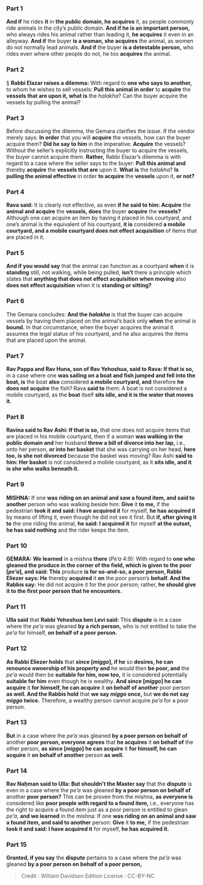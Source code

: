 
### Part 1
<b>And if</b> he rides <b>it</b> in <b>the public domain, he acquires</b> it, as people commonly ride animals in the city’s public domain. <b>And if he is an important person,</b> who always rides his animal rather than leading it, <b>he acquires</b> it even in an alleyway. <b>And if</b> the buyer <b>is a woman, she acquires</b> the animal, as women do not normally lead animals. <b>And if</b> the buyer <b>is a detestable person,</b> who rides even where other people do not, he too <b>acquires</b> the animal.

### Part 2
§ <b>Rabbi Elazar raises a dilemma:</b> With regard to <b>one who says to another,</b> to whom he wishes to sell vessels: <b>Pull this animal in order</b> to <b>acquire</b> the <b>vessels that are upon it, what is</b> the <i>halakha</i>? Can the buyer acquire the vessels by pulling the animal?

### Part 3
Before discussing the dilemma, the Gemara clarifies the issue. If the vendor merely says: <b>In order</b> that you will <b>acquire</b> the vessels, how can the buyer acquire them? <b>Did he say to him</b> in the imperative: <b>Acquire</b> the vessels? Without the seller’s explicitly instructing the buyer to acquire the vessels, the buyer cannot acquire them. <b>Rather,</b> Rabbi Elazar’s dilemma is with regard to a case where the seller says to the buyer: <b>Pull this animal and</b> thereby <b>acquire</b> the <b>vessels that are</b> upon it. <b>What is</b> the <i>halakha</i>? <b>Is pulling the animal effective</b> in order <b>to acquire</b> the <b>vessels</b> upon it, <b>or not?</b>

### Part 4
<b>Rava said:</b> It is clearly not effective, as even <b>if he said to him: Acquire</b> the <b>animal and acquire</b> the <b>vessels, does</b> the buyer <b>acquire</b> the <b>vessels?</b> Although one can acquire an item by having it placed in his courtyard, and one’s animal is the equivalent of his courtyard, <b>it is</b> considered <b>a mobile courtyard, and a mobile courtyard does not effect acquisition</b> of items that are placed in it.

### Part 5
<b>And if you would say</b> that the animal can function as a courtyard <b>when</b> it is <b>standing</b> still, not walking, while being pulled, <b>isn’t</b> there a principle which states that <b>anything that does not effect acquisition when moving</b> also <b>does not effect acquisition</b> when it is <b>standing or sitting?</b>

### Part 6
The Gemara concludes: <b>And the <i>halakha</i></b> is that the buyer can acquire vessels by having them placed on the animal’s back only <b>when</b> the animal is <b>bound.</b> In that circumstance, when the buyer acquires the animal it assumes the legal status of his courtyard, and he also acquires the items that are placed upon the animal.

### Part 7
<b>Rav Pappa and Rav Huna, son of Rav Yehoshua, said to Rava: If that is so,</b> in a case where one <b>was sailing on a boat and fish jumped and fell into the boat, is</b> the boat <b>also</b> considered <b>a mobile courtyard, and</b> therefore <b>he does not acquire</b> the fish? Rava <b>said to</b> them: A boat is not considered a mobile courtyard, as the <b>boat</b> itself <b>sits idle, and it is the water that moves it.</b>

### Part 8
<b>Ravina said to Rav Ashi: If that is so,</b> that one does not acquire items that are placed in his mobile courtyard, then if a woman <b>was walking in the public domain and</b> her husband <b>threw a bill of divorce into her lap,</b> i.e., onto her person, <b>or into her basket</b> that she was carrying on her head, <b>here too, is she not divorced</b> because the basket was moving? Rav Ashi <b>said to him: Her basket</b> is not considered a mobile courtyard, as it <b>sits idle, and it is she who walks beneath it.</b>

### Part 9
<strong>MISHNA:</strong> If one <b>was riding on an animal and saw a found item, and said to another</b> person who was walking beside him: <b>Give</b> it <b>to me,</b> if the pedestrian <b>took it and said: I have acquired it</b> for myself, <b>he has acquired it</b> by means of lifting it, even though he did not see it first. But <b>if, after giving it to</b> the one riding the animal, <b>he said: I acquired it</b> for myself <b>at the outset, he has said nothing</b> and the rider keeps the item.

### Part 10
<strong>GEMARA:</strong> <b>We learned</b> in a mishna <b>there</b> (<i>Pe’a</i> 4:9): With regard to <b>one who gleaned the produce in the corner of the field, which is given to the poor [<i>pe’a</i>], and said: This</b> produce <b>is for so-and-so, a poor person, Rabbi Eliezer says: He</b> thereby <b>acquired</b> it <b>on</b> the poor person’s <b>behalf. And the Rabbis say:</b> He did not acquire it for the poor person; rather, <b>he should give it to the first poor person that he encounters.</b>

### Part 11
<b>Ulla said</b> that <b>Rabbi Yehoshua ben Levi said:</b> This <b>dispute</b> is in a case where the <i>pe’a</i> was gleaned <b>by a rich person,</b> who is not entitled to take the <i>pe’a</i> for himself, <b>on behalf of a poor person.</b>

### Part 12
<b>As Rabbi Eliezer holds</b> that <b>since [<i>miggo</i>], if he</b> so <b>desires, he can renounce ownership of his property and</b> he would then <b>be poor, and</b> the <i>pe’a</i> would then be <b>suitable for him, now too,</b> it is considered potentially <b>suitable for him</b> even though he is wealthy. <b>And since [<i>miggo</i>] he can acquire</b> it <b>for himself, he can acquire</b> it <b>on behalf of another</b> poor person <b>as well. And the Rabbis hold</b> that <b>we say <i>miggo</i> once,</b> but <b>we do not say <i>miggo</i> twice.</b> Therefore, a wealthy person cannot acquire <i>pe’a</i> for a poor person.

### Part 13
<b>But</b> in a case where the <i>pe’a</i> was gleaned <b>by a poor person on behalf of</b> another <b>poor person, everyone agrees</b> that <b>he acquires</b> it <b>on behalf of</b> the other person, <b>as since [<i>miggo</i>] he can acquire</b> it <b>for himself, he can acquire</b> it <b>on behalf of another</b> person <b>as well.</b>

### Part 14
<b>Rav Naḥman said to Ulla: But shouldn’t the Master say</b> that the <b>dispute</b> is even in a case where the <i>pe’a</i> was gleaned <b>by a poor person on behalf of</b> another <b>poor person?</b> This can be proven from the mishna, <b>as everyone is</b> considered like <b>poor people with regard to a found item,</b> i.e., everyone has the right to acquire a found item just as a poor person is entitled to glean <i>pe’a</i>, <b>and we learned</b> in the mishna: If one <b>was riding on an animal and saw a found item, and said to another</b> person: <b>Give</b> it <b>to me,</b> if the pedestrian <b>took it and said: I have acquired it</b> for myself, <b>he has acquired it.</b>

### Part 15
<b>Granted, if you say</b> the <b>dispute</b> pertains to a case where the <i>pe’a</i> was gleaned <b>by a poor person on behalf of a poor person,</b>

>Credit : William Davidson Edition
>License : CC-BY-NC